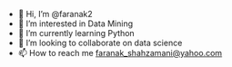- 👋 Hi, I’m @faranak2
- 👀 I’m interested in Data Mining
- 🌱 I’m currently learning Python
- 💞️ I’m looking to collaborate on data science
- 📫 How to reach me faranak_shahzamani@yahoo.com

<!---
faranak2/faranak2 is a ✨ special ✨ repository because its `README.md` (this file) appears on your GitHub profile.
You can click the Preview link to take a look at your changes.
--->
